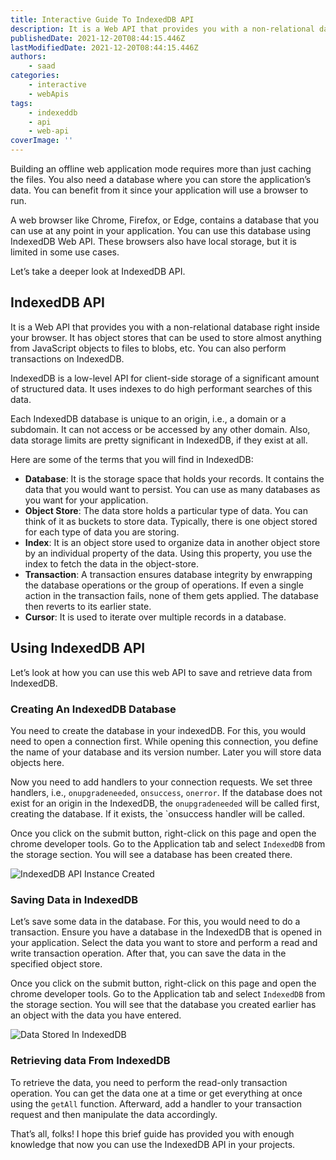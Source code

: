 ```yaml
---
title: Interactive Guide To IndexedDB API
description: It is a Web API that provides you with a non-relational database right inside your browser. In this piece, we are going to look at IndexedDB API and how you can use it in your applications.
publishedDate: 2021-12-20T08:44:15.446Z
lastModifiedDate: 2021-12-20T08:44:15.446Z
authors:
    - saad
categories:
    - interactive
    - webApis
tags:
    - indexeddb
    - api
    - web-api
coverImage: ''
---
```


<Lead>

Building an offline web application mode requires more than just caching the files. You also need a database where you can store the application’s data. You can benefit from it since your application will use a browser to run.

</Lead>

A web browser like Chrome, Firefox, or Edge, contains a database that you can use at any point in your application. You can use this database using IndexedDB Web API. These browsers also have local storage, but it is limited in some use cases.

Let’s take a deeper look at IndexedDB API.

## IndexedDB API

It is a Web API that provides you with a non-relational database right inside your browser. It has object stores that can be used to store almost anything from JavaScript objects to files to blobs, etc. You can also perform transactions on IndexedDB.

IndexedDB is a low-level API for client-side storage of a significant amount of structured data. It uses indexes to do high performant searches of this data.

Each IndexedDB database is unique to an origin, i.e., a domain or a subdomain. It can not access or be accessed by any other domain. Also, data storage limits are pretty significant in IndexedDB, if they exist at all.

Here are some of the terms that you will find in IndexedDB:

-   **Database**: It is the storage space that holds your records. It contains the data that you would want to persist. You can use as many databases as you want for your application.
-   **Object Store**: The data store holds a particular type of data. You can think of it as buckets to store data. Typically, there is one object stored for each type of data you are storing.
-   **Index**: It is an object store used to organize data in another object store by an individual property of the data. Using this property, you use the index to fetch the data in the object-store.
-   **Transaction**: A transaction ensures database integrity by enwrapping the database operations or the group of operations. If even a single action in the transaction fails, none of them gets applied. The database then reverts to its earlier state.
-   **Cursor**: It is used to iterate over multiple records in a database.

## Using IndexedDB API

Let’s look at how you can use this web API to save and retrieve data from IndexedDB.

### Creating An IndexedDB Database

You need to create the database in your indexedDB. For this, you would need to open a connection first. While opening this connection, you define the name of your database and its version number. Later you will store data objects here.

Now you need to add handlers to your connection requests. We set three handlers, i.e., `onupgradeneeded`, `onsuccess`, `onerror`. If the database does not exist for an origin in the IndexedDB, the `onupgradeneeded` will be called first, creating the database. If it exists, the `onsuccess handler will be called.

<LearnIndexedDB createDatabase />

Once you click on the submit button, right-click on this page and open the chrome developer tools. Go to the Application tab and select `IndexedDB` from the storage section. You will see a database has been created there.

![IndexedDB API Instance Created](https://raw.githubusercontent.com/RapidAPI/DevRel-Stack-Data/ba55ebf9b88a1a0f5b417b615bcd6946b0a7eb0d/guides/posts/indexeddb-api/images/createDB.png)

### Saving Data in IndexedDB

Let’s save some data in the database. For this, you would need to do a transaction. Ensure you have a database in the IndexedDB that is opened in your application. Select the data you want to store and perform a read and write transaction operation. After that, you can save the data in the specified object store.

<LearnIndexedDB writeInDatabase />

Once you click on the submit button, right-click on this page and open the chrome developer tools. Go to the Application tab and select `IndexedDB` from the storage section. You will see that the database you created earlier has an object with the data you have entered.

![Data Stored In IndexedDB](https://raw.githubusercontent.com/RapidAPI/DevRel-Stack-Data/ba55ebf9b88a1a0f5b417b615bcd6946b0a7eb0d/guides/posts/indexeddb-api/images/writeDB.png)

### Retrieving data From IndexedDB

To retrieve the data, you need to perform the read-only transaction operation. You can get the data one at a time or get everything at once using the `getAll` function. Afterward, add a handler to your transaction request and then manipulate the data accordingly.

<LearnIndexedDB viewFromDatabase />

That’s all, folks! I hope this brief guide has provided you with enough knowledge that now you can use the IndexedDB API in your projects.
